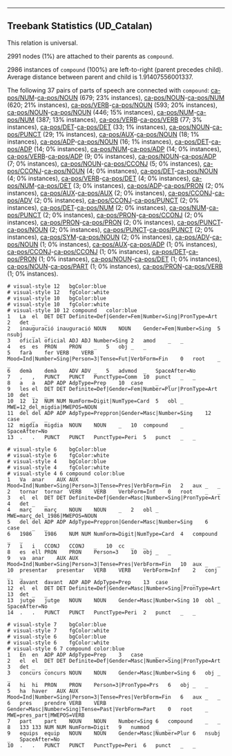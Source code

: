 

--------------------------------------------------------------------------------

## Treebank Statistics (UD_Catalan)

This relation is universal.

2991 nodes (1%) are attached to their parents as `compound`.

2986 instances of `compound` (100%) are left-to-right (parent precedes child).
Average distance between parent and child is 1.91407556001337.

The following 37 pairs of parts of speech are connected with `compound`: [ca-pos/NUM]()-[ca-pos/NOUN]() (679; 23% instances), [ca-pos/NOUN]()-[ca-pos/NUM]() (620; 21% instances), [ca-pos/VERB]()-[ca-pos/NOUN]() (593; 20% instances), [ca-pos/NOUN]()-[ca-pos/NOUN]() (446; 15% instances), [ca-pos/NUM]()-[ca-pos/NUM]() (387; 13% instances), [ca-pos/VERB]()-[ca-pos/VERB]() (77; 3% instances), [ca-pos/DET]()-[ca-pos/DET]() (33; 1% instances), [ca-pos/NOUN]()-[ca-pos/PUNCT]() (29; 1% instances), [ca-pos/AUX]()-[ca-pos/NOUN]() (18; 1% instances), [ca-pos/ADP]()-[ca-pos/NOUN]() (16; 1% instances), [ca-pos/DET]()-[ca-pos/ADP]() (14; 0% instances), [ca-pos/NUM]()-[ca-pos/ADP]() (14; 0% instances), [ca-pos/VERB]()-[ca-pos/ADP]() (9; 0% instances), [ca-pos/NOUN]()-[ca-pos/ADP]() (7; 0% instances), [ca-pos/NOUN]()-[ca-pos/CCONJ]() (5; 0% instances), [ca-pos/CCONJ]()-[ca-pos/NOUN]() (4; 0% instances), [ca-pos/DET]()-[ca-pos/NOUN]() (4; 0% instances), [ca-pos/VERB]()-[ca-pos/DET]() (4; 0% instances), [ca-pos/NUM]()-[ca-pos/DET]() (3; 0% instances), [ca-pos/ADP]()-[ca-pos/PRON]() (2; 0% instances), [ca-pos/AUX]()-[ca-pos/AUX]() (2; 0% instances), [ca-pos/CCONJ]()-[ca-pos/ADV]() (2; 0% instances), [ca-pos/CCONJ]()-[ca-pos/PUNCT]() (2; 0% instances), [ca-pos/DET]()-[ca-pos/NUM]() (2; 0% instances), [ca-pos/NUM]()-[ca-pos/PUNCT]() (2; 0% instances), [ca-pos/PRON]()-[ca-pos/CCONJ]() (2; 0% instances), [ca-pos/PRON]()-[ca-pos/PRON]() (2; 0% instances), [ca-pos/PUNCT]()-[ca-pos/NOUN]() (2; 0% instances), [ca-pos/PUNCT]()-[ca-pos/PUNCT]() (2; 0% instances), [ca-pos/SYM]()-[ca-pos/NOUN]() (2; 0% instances), [ca-pos/ADV]()-[ca-pos/NOUN]() (1; 0% instances), [ca-pos/AUX]()-[ca-pos/ADP]() (1; 0% instances), [ca-pos/CCONJ]()-[ca-pos/CCONJ]() (1; 0% instances), [ca-pos/DET]()-[ca-pos/PRON]() (1; 0% instances), [ca-pos/NOUN]()-[ca-pos/DET]() (1; 0% instances), [ca-pos/NOUN]()-[ca-pos/PART]() (1; 0% instances), [ca-pos/PRON]()-[ca-pos/VERB]() (1; 0% instances).


~~~ conllu
# visual-style 12	bgColor:blue
# visual-style 12	fgColor:white
# visual-style 10	bgColor:blue
# visual-style 10	fgColor:white
# visual-style 10 12 compound	color:blue
1	La	el	DET	DET	Definite=Def|Gender=Fem|Number=Sing|PronType=Art	2	det	_	_
2	inauguració	inauguració	NOUN	NOUN	Gender=Fem|Number=Sing	5	nsubj	_	_
3	oficial	oficial	ADJ	ADJ	Number=Sing	2	amod	_	_
4	es	es	PRON	PRON	_	5	obj	_	_
5	farà	fer	VERB	VERB	Mood=Ind|Number=Sing|Person=3|Tense=Fut|VerbForm=Fin	0	root	_	_
6	demà	demà	ADV	ADV	_	5	advmod	_	SpaceAfter=No
7	,	,	PUNCT	PUNCT	PunctType=Comm	10	punct	_	_
8	a	a	ADP	ADP	AdpType=Prep	10	case	_	_
9	les	el	DET	DET	Definite=Def|Gender=Fem|Number=Plur|PronType=Art	10	det	_	_
10	12	12	NUM	NUM	NumForm=Digit|NumType=Card	5	obl	_	MWE=12_del_migdia|MWEPOS=NOUN
11	del	del	ADP	ADP	AdpType=Preppron|Gender=Masc|Number=Sing	12	case	_	_
12	migdia	migdia	NOUN	NOUN	_	10	compound	_	SpaceAfter=No
13	.	.	PUNCT	PUNCT	PunctType=Peri	5	punct	_	_

~~~


~~~ conllu
# visual-style 6	bgColor:blue
# visual-style 6	fgColor:white
# visual-style 4	bgColor:blue
# visual-style 4	fgColor:white
# visual-style 4 6 compound	color:blue
1	Va	anar	AUX	AUX	Mood=Ind|Number=Sing|Person=3|Tense=Pres|VerbForm=Fin	2	aux	_	_
2	tornar	tornar	VERB	VERB	VerbForm=Inf	0	root	_	_
3	el	el	DET	DET	Definite=Def|Gender=Masc|Number=Sing|PronType=Art	4	det	_	_
4	març	març	NOUN	NOUN	_	2	obl	_	MWE=març_del_1986|MWEPOS=NOUN
5	del	del	ADP	ADP	AdpType=Preppron|Gender=Masc|Number=Sing	6	case	_	_
6	1986	1986	NUM	NUM	NumForm=Digit|NumType=Card	4	compound	_	_
7	i	i	CCONJ	CCONJ	_	10	cc	_	_
8	es	ell	PRON	PRON	Person=3	10	obj	_	_
9	va	anar	AUX	AUX	Mood=Ind|Number=Sing|Person=3|Tense=Pres|VerbForm=Fin	10	aux	_	_
10	presentar	presentar	VERB	VERB	VerbForm=Inf	2	conj	_	_
11	davant	davant	ADP	ADP	AdpType=Prep	13	case	_	_
12	el	el	DET	DET	Definite=Def|Gender=Masc|Number=Sing|PronType=Art	13	det	_	_
13	jutge	jutge	NOUN	NOUN	Gender=Masc|Number=Sing	10	obl	_	SpaceAfter=No
14	.	.	PUNCT	PUNCT	PunctType=Peri	2	punct	_	_

~~~


~~~ conllu
# visual-style 7	bgColor:blue
# visual-style 7	fgColor:white
# visual-style 6	bgColor:blue
# visual-style 6	fgColor:white
# visual-style 6 7 compound	color:blue
1	En	en	ADP	ADP	AdpType=Prep	3	case	_	_
2	el	el	DET	DET	Definite=Def|Gender=Masc|Number=Sing|PronType=Art	3	det	_	_
3	concurs	concurs	NOUN	NOUN	Gender=Masc|Number=Sing	6	obj	_	_
4	hi	hi	PRON	PRON	Person=3|PronType=Prs	6	obj	_	_
5	ha	haver	AUX	AUX	Mood=Ind|Number=Sing|Person=3|Tense=Pres|VerbForm=Fin	6	aux	_	_
6	pres	prendre	VERB	VERB	Gender=Masc|Number=Sing|Tense=Past|VerbForm=Part	0	root	_	MWE=pres_part|MWEPOS=VERB
7	part	part	NOUN	NOUN	Number=Sing	6	compound	_	_
8	133	133	NUM	NUM	NumForm=Digit	9	nummod	_	_
9	equips	equip	NOUN	NOUN	Gender=Masc|Number=Plur	6	nsubj	_	SpaceAfter=No
10	.	.	PUNCT	PUNCT	PunctType=Peri	6	punct	_	_

~~~


